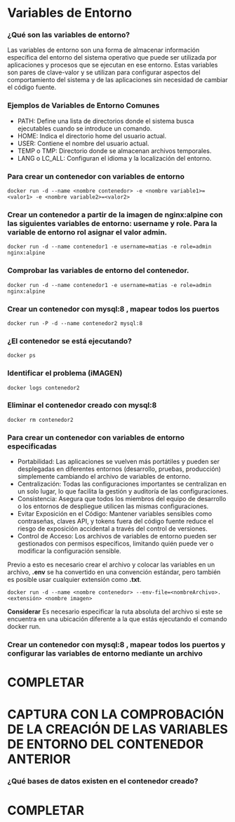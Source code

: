 # Variables de Entorno
### ¿Qué son las variables de entorno?


Las variables de entorno son una forma de almacenar información específica del entorno del sistema operativo que puede ser utilizada por aplicaciones y procesos que se ejecutan en ese entorno. Estas variables son pares de clave-valor y se utilizan para configurar aspectos del comportamiento del sistema y de las aplicaciones sin necesidad de cambiar el código fuente.


### Ejemplos de Variables de Entorno Comunes


- PATH: Define una lista de directorios donde el sistema busca ejecutables cuando se introduce un comando.
- HOME: Indica el directorio home del usuario actual.
- USER: Contiene el nombre del usuario actual.
- TEMP o TMP: Directorio donde se almacenan archivos temporales.
- LANG o LC_ALL: Configuran el idioma y la localización del entorno.

### Para crear un contenedor con variables de entorno

```
docker run -d --name <nombre contenedor> -e <nombre variable1>=<valor1> -e <nombre variable2>=<valor2>
```

### Crear un contenedor a partir de la imagen de nginx:alpine con las siguientes variables de entorno: username y role. Para la variable de entorno rol asignar el valor admin.

```
docker run -d --name contenedor1 -e username=matias -e role=admin nginx:alpine
```

### Comprobar las variables de entorno del contenedor.


```
docker run -d --name contenedor1 -e username=matias -e role=admin nginx:alpine
```


### Crear un contenedor con mysql:8 , mapear todos los puertos
```
docker run -P -d --name contenedor2 mysql:8
```

### ¿El contenedor se está ejecutando?
```
docker ps
```

### Identificar el problema (iMAGEN)
```
docker logs contenedor2
```

### Eliminar el contenedor creado con mysql:8 
```
docker rm contenedor2
```

### Para crear un contenedor con variables de entorno especificadas
- Portabilidad: Las aplicaciones se vuelven más portátiles y pueden ser desplegadas en diferentes entornos (desarrollo, pruebas, producción) simplemente cambiando el archivo de variables de entorno.
- Centralización: Todas las configuraciones importantes se centralizan en un solo lugar, lo que facilita la gestión y auditoría de las configuraciones.
- Consistencia: Asegura que todos los miembros del equipo de desarrollo o los entornos de despliegue utilicen las mismas configuraciones.
- Evitar Exposición en el Código: Mantener variables sensibles como contraseñas, claves API, y tokens fuera del código fuente reduce el riesgo de exposición accidental a través del control de versiones.
- Control de Acceso: Los archivos de variables de entorno pueden ser gestionados con permisos específicos, limitando quién puede ver o modificar la configuración sensible.

Previo a esto es necesario crear el archivo y colocar las variables en un archivo, **.env** se ha convertido en una convención estándar, pero también es posible usar cualquier extensión como **.txt**.
```
docker run -d --name <nombre contenedor> --env-file=<nombreArchivo>.<extensión> <nombre imagen>
```
**Considerar**
Es necesario especificar la ruta absoluta del archivo si este se encuentra en una ubicación diferente a la que estás ejecutando el comando docker run.

### Crear un contenedor con mysql:8 , mapear todos los puertos y configurar las variables de entorno mediante un archivo
# COMPLETAR

# CAPTURA CON LA COMPROBACIÓN DE LA CREACIÓN DE LAS VARIABLES DE ENTORNO DEL CONTENEDOR ANTERIOR 

### ¿Qué bases de datos existen en el contenedor creado?
# COMPLETAR
